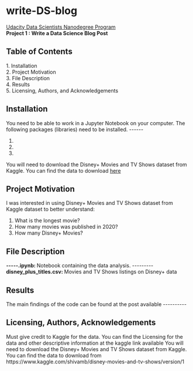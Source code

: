 # write-DS-blog


[Udacity Data Scientists Nanodegree Program](https://www.udacity.com/course/data-scientist-nanodegree--nd025)
<br> <b> Project 1 : Write a Data Science Blog Post </b>

<h2> Table of Contents </h2> 
1. Installation   <br>
2. Project Motivation <br>
3. File Description <br> 
4. Results <br> 
5. Licensing, Authors, and Acknowledgements <br>

<h2> Installation </h2> 

You need to be able to work in a Jupyter Notebook on your computer. The following packages (libraries) need to be installed. ------

1.
2.
3.

You will need to download the Disney+ Movies and TV Shows dataset from Kaggle. You can find the data to download [here](https://www.kaggle.com/shivamb/disney-movies-and-tv-shows/version/1)

<h2> Project Motivation </h2> 
I was interested in using Disney+ Movies and TV Shows dataset from Kaggle dataset to better understand: <br>

1. What is the longest movie?
2. How many movies was published in 2020?
3. How many Disney+ Movies?

<h2> File Description </h2> 
<b>  -----.ipynb: </b> Notebook containing the data analysis.   ---------    <br>
<b> disney_plus_titles.csv: </b>  Movies and TV Shows listings on Disney+ data <br> 
  
<h2> Results </h2> 
The main findings of the code can be found at the post available  ----------

<h2> Licensing, Authors, Acknowledgements </h2>
Must give credit to Kaggle for the data. You can find the Licensing for the data and other descriptive information at the kaggle link available 
You will need to download the Disney+ Movies and TV Shows dataset from Kaggle. You can find the data to download from https://www.kaggle.com/shivamb/disney-movies-and-tv-shows/version/1 
